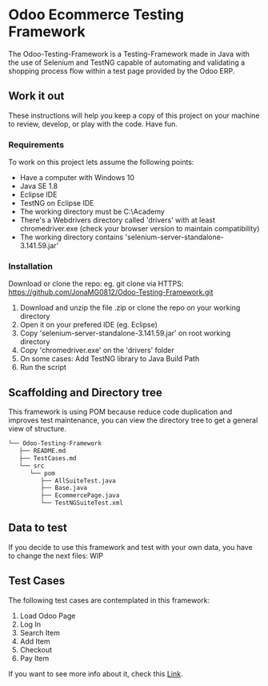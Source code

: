 # Odoo Ecommerce Testing Framework 
The Odoo-Testing-Framework is a Testing-Framework made in Java with the use of Selenium and TestNG capable of automating and validating a shopping process flow within a test page provided by the Odoo ERP.

## Work it out
These instructions will help you keep a copy of this project on your machine to review, develop, or play with the code. Have fun. 

### Requirements
To work on this project lets assume the following points:

- Have a computer with Windows 10
- Java SE 1.8
- Eclipse IDE
- TestNG on Eclipse IDE
- The working directory must be C:\Academy
- There's a Webdrivers directory called 'drivers' with at least chromedriver.exe (check your browser version to maintain compatibility)
- The working directory contains 'selenium-server-standalone-3.141.59.jar'

### Installation

Download or clone the repo: eg. git clone via HTTPS: https://github.com/JonaMG0812/Odoo-Testing-Framework.git

   1) Download and unzip the file .zip or clone the repo on your working directory
   2) Open it on your prefered IDE (eg. Eclipse)
   3) Copy 'selenium-server-standalone-3.141.59.jar' on root working directory
   4) Copy 'chromedriver.exe' on the 'drivers' folder
   5) On some cases: Add TestNG library to Java Build Path
   7) Run the script

## Scaffolding and Directory tree
This framework is using POM because reduce code duplication and improves test maintenance, you can view the directory tree to get a general view of structure.
```bash .
└── Odoo-Testing-Framework
   ├── README.md
   ├── TestCases.md
   └── src
      └── pom
         ├── AllSuiteTest.java
         ├── Base.java
         ├── EcommercePage.java
         └── TestNGSuiteTest.xml
```

## Data to test
If you decide to use this framework and test with your own data, you have to change the next files: WIP

## Test Cases
The following test cases are contemplated in this framework:

   1) Load Odoo Page
   2) Log In
   3) Search Item
   4) Add Item
   5) Checkout
   6) Pay Item

If you want to see more info about it, check this [Link](https://github.com/JonaMG0812/Odoo-Testing-Framework/blob/main/TestCases.md).
